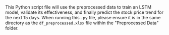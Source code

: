 This Python script file will use the preprocessed data to train an LSTM model, validate its effectiveness, and finally predict the stock price trend for the next 15 days. When running this `.py` file, please ensure it is in the same directory as the `df_preprocessed.xlsx` file within the "Preprocessed Data" folder.
